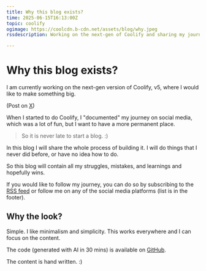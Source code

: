 ```yaml
---
title: Why this blog exists?
time: 2025-06-15T16:13:00Z
topic: coolify
ogimage: https://coolcdn.b-cdn.net/assets/blog/why.jpeg
rssdescription: Working on the next-gen of Coolify and sharing my journey...

---
```

# Why this blog exists?

I am currently working on the next-gen version of Coolify, v5, where I would like to make something big.

(Post on <a href="https://x.com/heyandras/status/1932816658596573599">X</a>)

When I started to do Coolify, I "documented" my journey on social media, which was a lot of fun, but I want to have a more permanent place. 

> So it is never late to start a blog. :)

In this blog I will share the whole process of building it. I will do things that I never did before, or have no idea how to do.

So this blog will contain all my struggles, mistakes, and learnings and hopefully wins.

If you would like to follow my journey, you can do so by subscribing to the <a href="/rss.xml">RSS feed</a> or follow me on any of the social media platforms (list is in the footer).

## Why the look?
Simple. I like minimalism and simplicity. This works everywhere and I can focus on the content.

The code (generated with AI in 30 mins) is available on <a href="https://github.com/andrasbacsai/heyandras.dev">GitHub</a>.

The content is hand written. :)